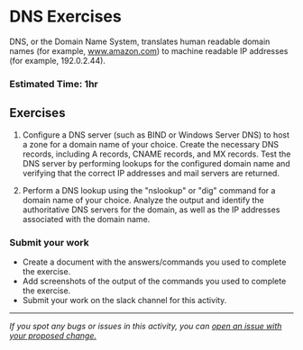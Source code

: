 # DNS Exercises
DNS, or the Domain Name System, translates human readable domain names (for example, www.amazon.com) to machine readable IP addresses (for example, 192.0.2.44).

### Estimated Time: 1hr

## Exercises

1. Configure a DNS server (such as BIND or Windows Server DNS) to host a zone for a domain name of your choice. Create the necessary DNS records, including A records, CNAME records, and MX records. Test the DNS server by performing lookups for the configured domain name and verifying that the correct IP addresses and mail servers are returned.


2. Perform a DNS lookup using the "nslookup" or "dig" command for a domain name of your choice. Analyze the output and identify the authoritative DNS servers for the domain, as well as the IP addresses associated with the domain name.


### Submit your work
- Create a document with the answers/commands you used to complete the exercise.
- Add screenshots of the output of the commands you used to complete the exercise.
- Submit your work on the slack channel for this activity.

------

_If you spot any bugs or issues in this activity, you can [open an issue with your proposed change.](https://github.com/cloudessencegithub/Acceler8/issues/new)_